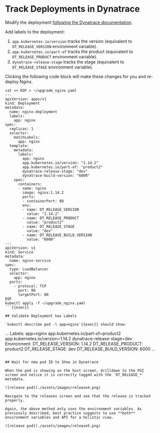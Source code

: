 # Track Deployments in Dynatrace

Modify the deployment [following the Dynatrace documentation](https://www.dynatrace.com/support/help/how-to-use-dynatrace/cloud-automation/release-monitoring/version-detection-strategies#kubernetes).

Add labels to the deployment:

1. `app.kubernetes.io/version` tracks the version (equivalent to `DT_RELEASE_VERSION` environment variable).
2. `app.kubernetes.io/part-of` tracks the product (equivalent to `DT_RELEASE_PRODUCT` environment variable).
3. `dynatrace-release-stage` tracks the stage (equivalent to `DT_RELEASE_STAGE` environment variable).

Clicking the following code block will make these changes for you and re-deploy Nginx.

```
cat << EOF > ~/upgrade_nginx.yaml
---
apiVersion: apps/v1
kind: Deployment
metadata:
  name: nginx-deployment
  labels:
    app: nginx
spec:
  replicas: 1
  selector:
    matchLabels:
      app: nginx
  template:
    metadata:
      labels:
        app: nginx
        app.kubernetes.io/version: "1.14.2"
        app.kubernetes.io/part-of: "product2"
        dynatrace-release-stage: "dev"
        dynatrace-build-version: "6000"
    spec:
      containers:
      - name: nginx
        image: nginx:1.14.2
        ports:
        - containerPort: 80
        env:
        - name: DT_RELEASE_VERSION
          value: "1.14.2"
        - name: DT_RELEASE_PRODUCT
          value: "product2"
        - name: DT_RELEASE_STAGE
          value: "dev"
        - name: DT_RELEASE_BUILD_VERSION
          value: "6000"
---
apiVersion: v1
kind: Service
metadata:
  name: nginx-service
spec:
  type: LoadBalancer
  selector:
    app: nginx
  ports:
    - protocol: TCP
      port: 80
      targetPort: 80
EOF
kubectl apply -f ~/upgrade_nginx.yaml
```{{exec}}

## Validate Deployment has Labels

`kubectl describe pod -l app=nginx`{{exec}} should show:

```
...
Labels:       app=nginx
              app.kubernetes.io/part-of=product2
              app.kubernetes.io/version=1.14.2
              dynatrace-release-stage=dev
Environment:
  DT_RELEASE_VERSION:  1.14.2
  DT_RELEASE_PRODUCT:  product2
  DT_RELEASE_STAGE:    dev
  DT_RELEASE_BUILD_VERSION: 6000
...
```

## Wait for new pod ID to Show in Dynatrace

When the pod is showing on the host screen, drilldown to the PGI screen and notice it is correctly tagged with the `DT_RELEASE_*` metadata.

![release pod](./assets/images/release4.png)

Navigate to the releases screen and see that the release is tracked properly.

Again, the above method only uses the environment variables. As previously described, best practice suggests to use **both** environment variables and API for a holistic view.

![release pod](./assets/images/release5.png)

